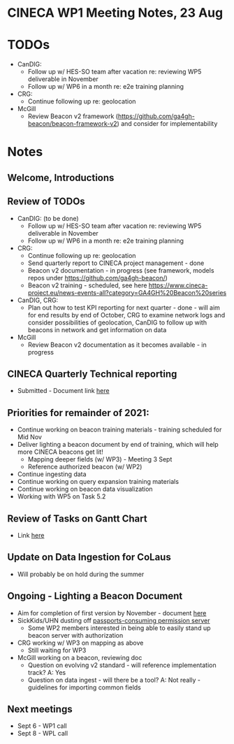 # CINECA WP1 Meeting Notes, 23 Aug

# TODOs

- CanDIG:
  - Follow up w/ HES-SO team after vacation re: reviewing WP5 deliverable in November
  - Follow up w/ WP6 in a month re: e2e training planning
- CRG:
  - Continue following up re: geolocation
- McGill
  - Review Beacon v2 framework (https://github.com/ga4gh-beacon/beacon-framework-v2)   and consider for implementability

# Notes

## Welcome, Introductions

## Review of TODOs

- CanDIG: (to be done)
  - Follow up w/ HES-SO team after vacation re: reviewing WP5 deliverable in November
  - Follow up w/ WP6 in a month re: e2e training planning
- CRG:
  - Continue following up re: geolocation
  - Send quarterly report to CINECA project management  - done
  - Beacon v2 documentation - in progress (see framework, models repos under https://github.com/ga4gh-beacon/)
  - Beacon v2 training - scheduled, see here https://www.cineca-project.eu/news-events-all?category=GA4GH%20Beacon%20series
- CanDIG, CRG:
  - Plan out how to test KPI reporting for next quarter - done - will aim for end results by end of October, CRG to examine network logs and consider possibilities of geolocation, CanDIG to follow up with beacons in network and get information on data 
- McGill
  - Review Beacon v2 documentation as it becomes available - in progress

## CINECA Quarterly Technical reporting

- Submitted - Document link [here](https://docs.google.com/document/d/1JgheMokZcH2TOBmrBUve92s76L2YGwLHyCKz8fnTwfY/edit#heading=h.wjtcdk1oqw8c)

## Priorities for remainder of 2021:

- Continue working on beacon training materials - training scheduled for Mid Nov
- Deliver lighting a beacon document by end of training, which will help more CINECA beacons get lit!
  - Mapping deeper fields (w/ WP3) - Meeting 3 Sept
  - Reference authorized beacon (w/ WP2)
- Continue ingesting data
- Continue working on query expansion training materials
- Continue working on beacon data visualization
- Working with WP5 on Task 5.2 

## Review of Tasks on Gantt Chart

- Link [here](https://docs.google.com/spreadsheets/d/1dyPduywYRy_WR52vjDneHRPyq_JdRArngFeReQktnsY/edit?usp=sharing)

## Update on Data Ingestion for CoLaus

- Will probably be on hold during the summer

## Ongoing - Lighting a Beacon Document

- Aim for completion of first version by November - document [here](https://docs.google.com/document/d/1nnZac4z6FiiiHSW5GXyMd-yOydqLU6aXEsEZ0ikz5nA/edit?usp=sharing)
- SickKids/UHN dusting off [passports-consuming permission server](https://github.com/CINECA-project/wp1-ga4gh-passports-opa)
  - Some WP2 members interested in being able to easily stand up beacon server with authorization
- CRG working w/ WP3 on mapping as above
  - Still waiting for WP3
- McGill working on a beacon, reviewing doc
  - Question on evolving v2 standard - will reference implementation track?  A: Yes
  - Question on data ingest - will there be a tool?  A: Not really - guidelines for importing common fields
  
## Next meetings

- Sept 6 - WP1 call
- Sept 8 - WPL call